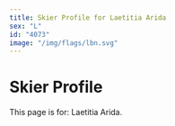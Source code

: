 ```yaml
---
title: Skier Profile for Laetitia Arida
sex: "L"
id: "4073"
image: "/img/flags/lbn.svg" 
---
```


# Skier Profile

This page is for: Laetitia Arida.
    